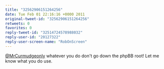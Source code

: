 ```yaml
---
title: "32562906151264256"
date: Tue Feb 01 22:16:16 +0000 2011
original-tweet-id: "32562906151264256"
retweets: 0
favorites: 0
reply-tweet-id: "32514724578988032"
reply-user-id: "20127322"
reply-user-screen-name: "RobOnScreen"
---
```

<a href="https://twitter.com/MrCurmudgeonly">@MrCurmudgeonly</a> whatever you do don't go down the phpBB root! Let me know what you do use.
